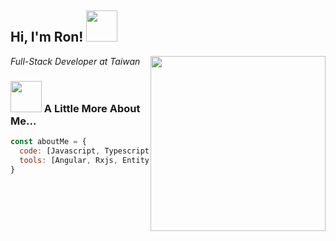 <h2> Hi, I'm Ron! 
  <img src="https://media.tenor.com/9Hm9vtHN8g8AAAAC/charmader-evolution.gif" width="50">
</h2>
<img align='right' src="https://cdn.dribbble.com/users/926537/screenshots/4502902/dev-ops-gif-dr.gif" width="280">
<p>
  <em>Full-Stack Developer at Taiwan</em>
</p>

### <img src="https://media.tenor.com/XjNWme8fph0AAAAC/peachandgoma-peachmad.gif" width="50"> A Little More About Me...  

```javascript
const aboutMe = {
  code: [Javascript, Typescript, HTML, CSS, C#],
  tools: [Angular, Rxjs, Entityframework, Docker, MsSql]
}
```
